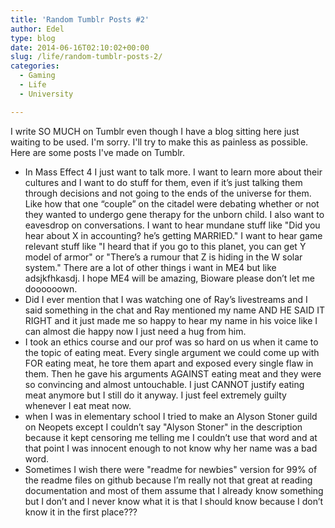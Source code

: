 ```yaml
---
title: 'Random Tumblr Posts #2'
author: Edel
type: blog
date: 2014-06-16T02:10:02+00:00
slug: /life/random-tumblr-posts-2/
categories:
  - Gaming
  - Life
  - University

---
```

I write SO MUCH on Tumblr even though I have a blog sitting here just waiting to be used. I'm sorry. I'll try to make this as painless as possible. Here are some posts I've made on Tumblr.

  * In Mass Effect 4 I just want to talk more. I want to learn more about their cultures and I want to do stuff for them, even if it’s just talking them through decisions and not going to the ends of the universe for them. Like how that one “couple” on the citadel were debating whether or not they wanted to undergo gene therapy for the unborn child. I also want to eavesdrop on conversations. I want to hear mundane stuff like "Did you hear about X in accounting? he’s getting MARRIED." I want to hear game relevant stuff like "I heard that if you go to this planet, you can get Y model of armor" or "There’s a rumour that Z is hiding in the W solar system." There are a lot of other things i want in ME4 but like adsjkfhkasdj. I hope ME4 will be amazing, Bioware please don’t let me doooooown.
  * Did I ever mention that I was watching one of Ray’s livestreams and I said something in the chat and Ray mentioned my name AND HE SAID IT RIGHT and it just made me so happy to hear my name in his voice like I can almost die happy now I just need a hug from him.
  * I took an ethics course and our prof was so hard on us when it came to the topic of eating meat. Every single argument we could come up with FOR eating meat, he tore them apart and exposed every single flaw in them. Then he gave his arguments AGAINST eating meat and they were so convincing and almost untouchable. I just CANNOT justify eating meat anymore but I still do it anyway. I just feel extremely guilty whenever I eat meat now.
  * when I was in elementary school I tried to make an Alyson Stoner guild on Neopets except I couldn’t say "Alyson Stoner" in the description because it kept censoring me telling me I couldn’t use that word and at that point I was innocent enough to not know why her name was a bad word.
  * Sometimes I wish there were "readme for newbies" version for 99% of the readme files on github because I’m really not that great at reading documentation and most of them assume that I already know something but I don’t and I never know what it is that I should know because I don’t know it in the first place???


